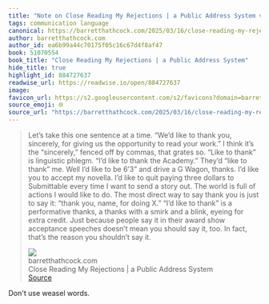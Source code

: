 ```yaml
---
title: "Note on Close Reading My Rejections | a Public Address System via barretthathcock.com"
tags: communication language
canonical: https://barretthathcock.com/2025/03/16/close-reading-my-rejections/
author: barretthathcock.com
author_id: ea6b99a44c70175f05c16c67d4f8af47
book: 51070554
book_title: "Close Reading My Rejections | a Public Address System"
hide_title: true
highlight_id: 884727637
readwise_url: https://readwise.io/open/884727637
image: 
favicon_url: https://s2.googleusercontent.com/s2/favicons?domain=barretthathcock.com
source_emoji: 🌐
source_url: "https://barretthathcock.com/2025/03/16/close-reading-my-rejections/#:~:text=Let%E2%80%99s%20take%20this,shouldn%E2%80%99t%20say%20it."
---
```


> Let’s take this one sentence at a time. “We’d like to thank you, sincerely, for giving us the opportunity to read your work.” I think it’s the “sincerely,” fenced off by commas, that grates so. “Like to thank” is linguistic phlegm. “I’d like to thank the Academy.” They’d “like to thank” me. Well I’d like to be 6’3” and drive a G Wagon, thanks. I’d like you to accept my novella. I’d like to quit paying three dollars to Submittable every time I want to send a story out. The world is full of actions I would like to do. The most direct way to say thank you is just to say it: “thank you, name, for doing X.” “I’d like to thank” is a performative thanks, a thanks with a smirk and a blink, eyeing for extra credit. Just because people say it in their award show acceptance speeches doesn’t mean you should say it, too. In fact, that’s the reason you shouldn’t say it.
> <div class="quoteback-footer"><div class="quoteback-avatar"><img class="mini-favicon" src="https://s2.googleusercontent.com/s2/favicons?domain=barretthathcock.com"></div><div class="quoteback-metadata"><div class="metadata-inner"><span style="display:none">FROM:</span><div aria-label="barretthathcock.com" class="quoteback-author"> barretthathcock.com</div><div aria-label="Close Reading My Rejections | a Public Address System" class="quoteback-title"> Close Reading My Rejections | a Public Address System</div></div></div><div class="quoteback-backlink"><a target="_blank" aria-label="go to the full text of this quotation" rel="noopener" href="https://barretthathcock.com/2025/03/16/close-reading-my-rejections/#:~:text=Let%E2%80%99s%20take%20this,shouldn%E2%80%99t%20say%20it." class="quoteback-arrow"> Source</a></div></div>

Don't use weasel words.